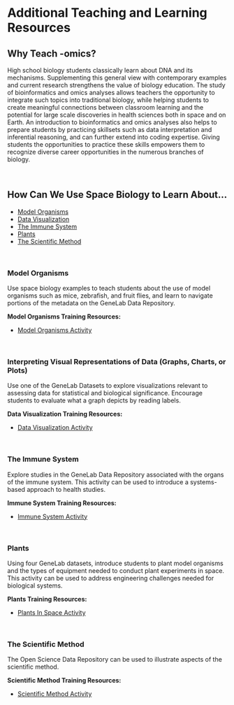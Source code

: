 # Additional Teaching and Learning Resources 

## Why Teach -omics? 
High school biology students classically learn about DNA and its mechanisms. Supplementing this general view with contemporary examples and current research strengthens the value of biology education. The study of bioinformatics and omics analyses allows teachers the opportunity to integrate such topics into traditional biology, while helping students to create meaningful connections between classroom learning and the potential for large scale discoveries in health sciences both in space and on Earth. An introduction to bioinformatics and omics analyses also helps to prepare students by practicing skillsets such as data interpretation and inferential reasoning, and can further extend into coding expertise. Giving students the opportunities to practice these skills empowers them to recognize diverse career opportunities in the numerous branches of biology.

<br>

## How Can We Use Space Biology to Learn About… 
* [Model Organisms](#model-organisms)
* [Data Visualization](#interpreting-visual-representations-of-data-graphs-charts-or-plots)
* [The Immune System](#the-immune-system)
* [Plants](#plants)
* [The Scientific Method](#the-scientific-method) 

<br>

### Model Organisms 
Use space biology examples to teach students about the use of model organisms such as mice, zebrafish, and fruit flies, and learn to navigate portions of the metadata on the GeneLab Data Repository.


**Model Organisms Training Resources:**
* [Model Organisms Activity](Model_Organisms/ActivityModelOrganisms_2024.pdf)

<br>

### Interpreting Visual Representations of Data (Graphs, Charts, or Plots) 
Use one of the GeneLab Datasets to explore visualizations relevant to assessing data for statistical and biological significance. Encourage students to evaluate what a graph depicts by reading labels.


**Data Visualization Training Resources:**
* [Data Visualization Activity](Data_Visualization/ActivityDataVisualizations_2024.pdf)

<br>

### The Immune System 
Explore studies in the GeneLab Data Repository associated with the organs of the immune system. This activity can be used to introduce a systems-based approach to health studies.


**Immune System Training Resources:**
* [Immune System Activity](Immune_System/ActivityImmuneSystem_2024.pdf)

<br>

### Plants 
Using four GeneLab datasets, introduce students to plant model organisms and the types of equipment needed to conduct plant experiments in space. This activity can be used to address engineering challenges needed for biological systems.


**Plants Training Resources:**
* [Plants In Space Activity](Plants/ActivityPlantsInSpace_2024.pdf)

<br>

### The Scientific Method 
The Open Science Data Repository can be used to illustrate aspects of the scientific method.

**Scientific Method Training Resources:**
* [Scientific Method Activity](Scientific_Method/ActivityScientificMethod_2024.pdf)

